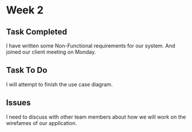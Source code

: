 # Week 2

## Task Completed
I have written some Non-Functional requirements for our system. And joined our client meeting on Monday.

## Task To Do
I will attempt to finish the use case diagram.

## Issues
I need to discuss with other team members about how we will work on the wirefames of our application.
